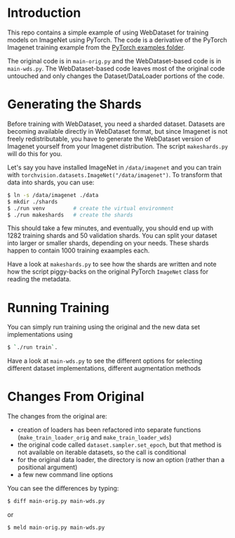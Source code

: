 # Introduction

This repo contains a simple example of using WebDataset for training
models on ImageNet using PyTorch.  The code is a derivative of
the PyTorch Imagenet training example from the [PyTorch examples
folder](https://github.com/pytorch/examples/tree/master/imagenet).

The original code is in `main-orig.py` and the WebDataset-based code is in
`main-wds.py`. The WebDataset-based code leaves most of the original code
untouched and only changes the Dataset/DataLoader portions of the code.

# Generating the Shards

Before training with WebDataset, you need a sharded dataset. Datasets are becoming
available directly in WebDataset format, but since Imagenet is not freely
redistributable, you have to generate the WebDataset version of Imagenet yourself
from your Imagenet distribution. The script `makeshards.py` will do this for you.

Let's say you have installed ImageNet in `/data/imagenet` and you can
train with `torchvision.datasets.ImageNet("/data/imagenet")`. To transform
that data into shards, you can use:

```Bash
$ ln -s /data/imagenet ./data
$ mkdir ./shards
$ ./run venv         # create the virtual environment
$ ./run makeshards   # create the shards
```

This should take a few minutes, and eventually, you should end up with 1282
training shards and 50 validation shards. You can split your dataset into larger
or smaller shards, depending on your needs. These shards happen to contain
1000 training exaamples each.

Have a look at `makeshards.py` to see how the shards are written and note
how the script piggy-backs on the original PyTorch `ImageNet` class for
reading the metadata.

# Running Training

You can simply run training using the original and the new data set implementations
using

```Bash
$ `./run train`.
```

Have a look at `main-wds.py` to see the different options for selecting different
dataset implementations, different augmentation methods

# Changes From Original

The changes from the original are:

- creation of loaders has been refactored into separate functions
  (`make_train_loader_orig` and `make_train_loader_wds`)
- the original code called `dataset.sampler.set_epoch`, but that method
  is not available on iterable datasets, so the call is conditional
- for the original data loader, the directory is now an option (rather
  than a positional argument)
- a few new command line options

You can see the differences by typing:

```Bash
$ diff main-orig.py main-wds.py
```

or

```Bash
$ meld main-orig.py main-wds.py
```
